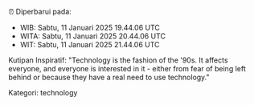 ⏰ Diperbarui pada:
- WIB: Sabtu, 11 Januari 2025 19.44.06 UTC
- WITA: Sabtu, 11 Januari 2025 20.44.06 UTC
- WIT: Sabtu, 11 Januari 2025 21.44.06 UTC

Kutipan Inspiratif:
"Technology is the fashion of the '90s. It affects everyone, and everyone is interested in it - either from fear of being left behind or because they have a real need to use technology."


Kategori: technology

